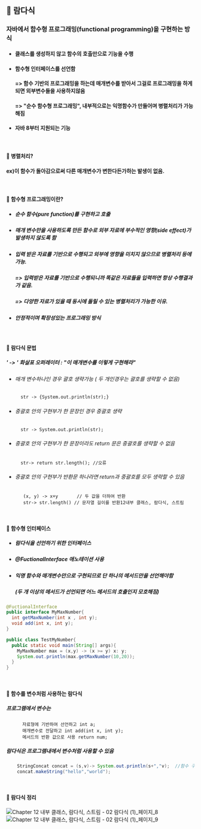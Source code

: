## :pushpin: 람다식 
### 자바에서 함수형 프로그래밍(functional programming)을 구현하는 방식
* #### 클래스를 생성하지 않고 함수의 호출만으로 기능을 수행
* #### 함수형 인터페이스를 선언함
  #### => 함수 기반의 프로그래밍을 하는데 매개변수를 받아서 그걸로 프로그래밍을 하게되면 외부변수들을 사용하지않음
  #### => "순수 함수형 프로그래밍", 내부적으로는 익명함수가 만들어며 병렬처리가 가능해짐
* #### 자바 8부터 지원되는 기능

<br>

  #### :triangular_flag_on_post: 병렬처리?
  #### ex)이 함수가 돌아감으로써 다른 매개변수가 변한다든가하는 발생이 없음.

<br>

#### :round_pushpin: 함수형 프로그래밍이란?
* ##### 순수 함수(pure function)를 구현하고 호출
* ##### 매개 변수만을 사용하도록 만든 함수로 외부 자료에 부수적인 영향(side effect)가 발생하지 않도록 함
* ##### 입력 받은 자료를 기반으로 수행되고 외부에 영향을 미치지 않으므로 병렬처리 등에 가능.
  ##### => 입력받은 자료를 기반으로 수행되니까 똑같은 자료들을 입력하면 항상 수행결과가 같음.
  ##### => 다양한 자료가 있을 때 동시에 돌릴 수 있는 병렬처리가 가능한 이유.
* ##### 안정적이며 확장성있는 프로그래밍 방식

<br>

#### :round_pushpin: 람다식 문법
  ##### ' -> ' 화살표 오퍼레이터 : "이 매개변수를 이렇게 구현해라"
* ###### 매개 변수하나인 경우 괄호 생략가능 ( 두 개인경우는 괄호를 생략할 수 없음)

        str -> {System.out.println(str);}
* ###### 중괄호 안의 구현부가 한 문장인 경우 중괄호 생략

        str -> System.out.println(str);
* ###### 중괄호 안의 구현부가 한 문장이라도 return 문은 중괄호를 생략할 수 없음 

        str-> return str.length(); //오류
* ###### 중괄호 안의 구현부가 반환문 하나라면 return과 중괄호를 모두 생략할 수 있음

         (x, y) -> x+y       // 두 값을 더하여 반환 
         str-> str.length() // 문자열 길이를 반환12내부 클래스, 람다식, 스트림

<br>

#### :round_pushpin: 함수형 인터페이스
* ##### 람다식을 선언하기 위한 인터페이스
* ##### @FuctionalInterface 애노테이션 사용
* ##### 익명 함수와 매개변수만으로 구현되므로 단 하나의 메서드만을 선언해야함
  ##### (두 개 이상의 메서드가 선언되면 어느 메서드의 호출인지 모호해짐)
```java
@FuctionalInterface
public interface MyMaxNumber{
  int getMaxNumber(int x , int y);
  void add(int x, int y);
}
```
```java
public class TestMyNumber{
  public static void main(String[] args){
    MyMaxNumber max = (x,y) -> (x >= y) x: y;
    System.out.println(max.getMaxNumber(10,20));
  }
}
```

<br>

#### :round_pushpin: 함수를 변수처럼 사용하는 람다식
##### 프로그램에서 변수는

          자료형에 기반하여 선언하고 int a;
          매개변수로 전달하고 int add(int x, int y);
          메서드의 반환 값으로 사용 return num;
##### 람다식은 프로그램내에서 변수처럼 사용할 수 있음
```java
    StringConcat concat = (s,v)-> System.out.println(s+","v);  //함수 구현부인데 변수에 대입
    concat.makeString("hello","world");
```

<br>

#### :triangular_flag_on_post: 람다식 정리


![Chapter 12 내부 클래스, 람다식, 스트림 - 02 람다식 (1)_페이지_8](https://user-images.githubusercontent.com/74708028/110442444-325df900-80fe-11eb-8555-5c4297e5ddf7.png)
![Chapter 12 내부 클래스, 람다식, 스트림 - 02 람다식 (1)_페이지_9](https://user-images.githubusercontent.com/74708028/110442460-35f18000-80fe-11eb-9c81-0c433b65e659.png)
